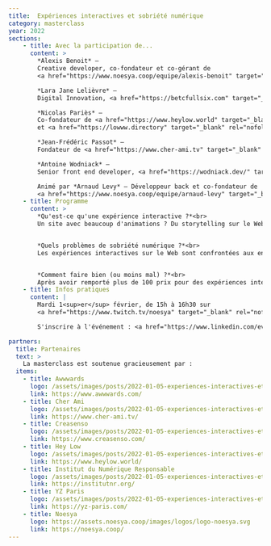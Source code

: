 ```yaml
---
title:  Expériences interactives et sobriété numérique
category: masterclass
year: 2022
sections:
    - title: Avec la participation de...
      content: >
        *Alexis Benoit* —
        Creative developer, co-fondateur et co-gérant de
        <a href="https://www.noesya.coop/equipe/alexis-benoit" target="_blank" rel="nofollow">noesya</a><br>

        *Lara Jane Lelièvre* —
        Digital Innovation, <a href="https://betcfullsix.com" target="_blank" rel="nofollow">BETC FULLSIX</a><br>

        *Nicolas Pariès* —
        Co-fondateur de <a href="https://www.heylow.world" target="_blank" rel="nofollow">Hey Low</a>
        et <a href="https://lowww.directory" target="_blank" rel="nofollow">lowww.directory</a><br>

        *Jean-Frédéric Passot* —
        Fondateur de <a href="https://www.cher-ami.tv" target="_blank" rel="nofollow">Cher ami</a><br>

        *Antoine Wodniack* —
        Senior front end developer, <a href="https://wodniack.dev/" target="_blank" rel="nofollow">wodniack.dev</a><br>

        Animé par *Arnaud Levy* — Développeur back et co-fondateur de
        <a href="https://www.noesya.coop/equipe/arnaud-levy" target="_blank" rel="nofollow">noesya</a>
    - title: Programme
      content: >
        *Qu'est-ce qu'une expérience interactive ?*<br>
        Un site avec beaucoup d'animations ? Du storytelling sur le Web ? Un récit plus émotionnel qu'informationnel ? Un site avec un loader et un effet wow ? Quelle(s) définition(s) pour cet étrange objet technologique, médiatique et créatif ?


        *Quels problèmes de sobriété numérique ?*<br>
        Les expériences interactives sur le Web sont confrontées aux enjeux classiques du Web, mais aussi à certains enjeux spécifiques, notamment de poids, de performance et d'accessibilité. Pourquoi les expériences sont-elles souvent très lourdes ? Pourquoi sont-elles gourmandes en processeur, notamment du fait de la 3D, et avec quels impacts sur les batteries des périphériques mobiles ?  Quelle relation entre performance, obsolescence et impact environnemental du numérique ? Quels problèmes spécifiques d'accessibilité posent ces expérience, qui peuvent s'appuyer sur des mécanismes vidéo-ludiques et des complémentarités multimédia ?


        *Comment faire bien (ou moins mal) ?*<br>
        Après avoir remporté plus de 100 prix pour des expériences interactive, les participants partageront leurs idées créatives, leurs analyses techniques et leurs réflexions opérationnelles sur la sobriété numérique. Quels outils pour mesurer les problèmes ? Vidéo, 3D, images, sons, VR, AR, data-visualisation, quelle est l'empreinte environnementale des différents outils de narration interactives ? Quelles méthodes mettre en œuvre pour optimiser leur impact ? Enfin, comment faire de belles expériences sobres ?
    - title: Infos pratiques
      content: |
        Mardi 1<sup>er</sup> février, de 15h à 16h30 sur
        <a href="https://www.twitch.tv/noesya" target="_blank" rel="nofollow">twitch.tv/noesya</a>

        S'inscrire à l'événement : <a href="https://www.linkedin.com/events/masterclassexp-riencesinteracti6885248198013788161/about/">https://www.linkedin.com/events/masterclassexp-riencesinteracti6885248198013788161/about/</a>

partners:
  title: Partenaires
  text: >
    La masterclass est soutenue gracieusement par :
  items:
    - title: Awwwards
      logo: /assets/images/posts/2022-01-05-experiences-interactives-et-sobriete-numerique/awwwards.svg
      link: https://www.awwwards.com/
    - title: Cher Ami
      logo: /assets/images/posts/2022-01-05-experiences-interactives-et-sobriete-numerique/cher-ami.svg
      link: https://www.cher-ami.tv/
    - title: Creasenso
      logo: /assets/images/posts/2022-01-05-experiences-interactives-et-sobriete-numerique/creasenso.svg
      link: https://www.creasenso.com/
    - title: Hey Low
      logo: /assets/images/posts/2022-01-05-experiences-interactives-et-sobriete-numerique/hey-low.svg
      link: https://www.heylow.world/
    - title: Institut du Numérique Responsable
      logo: /assets/images/posts/2022-01-05-experiences-interactives-et-sobriete-numerique/inr.png
      link: https://institutnr.org/
    - title: YZ Paris
      logo: /assets/images/posts/2022-01-05-experiences-interactives-et-sobriete-numerique/yz-paris.svg
      link: https://yz-paris.com/
    - title: Noesya
      logo: https://assets.noesya.coop/images/logos/logo-noesya.svg
      link: https://noesya.coop/
---
```

